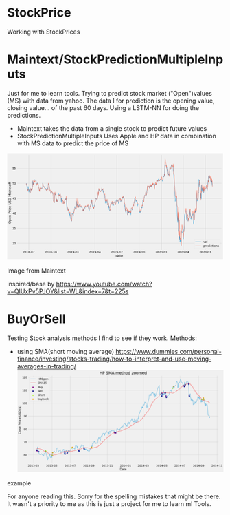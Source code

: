 # StockPrice
Working with StockPrices

# Maintext/StockPredictionMultipleInputs
Just for me to learn tools. Trying to predict stock market ("Open")values (MS) with data from yahoo. The data I for prediction is the opening value, closing value... of the past 60 days. Using a LSTM-NN for doing the predictions.
- Maintext takes the data from a single stock to predict future values
- StockPredictionMultipleInputs Uses Apple and HP data in combination with MS data to predict the price of MS

![GitHub Logo](/Images/PredCompare.png)

Image from Maintext

inspired/base by https://www.youtube.com/watch?v=QIUxPv5PJOY&list=WL&index=7&t=225s


# BuyOrSell
Testing Stock analysis methods I find to see if they work.
Methods:
- using SMA(short moving average) https://www.dummies.com/personal-finance/investing/stocks-trading/how-to-interpret-and-use-moving-averages-in-trading/
![GitHub Logo](/Images/BuyOrSellMethod1Screen.PNG)

example


For anyone reading this. Sorry for the spelling mistakes that might be there. It wasn't a priority to me as this is just a project for me to learn ml Tools.
